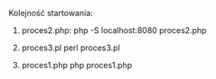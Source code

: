Kolejność startowania:
1. proces2.php:
  php -S localhost:8080 proces2.php

2. proces3.pl
  perl proces3.pl
  
3. proces1.php
  php proces1.php
